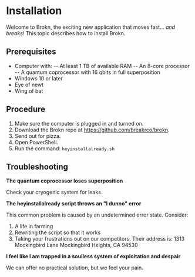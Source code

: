 # Installation

Welcome to Brokn, the exciting new application that moves fast...
_and breaks!_ This topic describes how to install Brokn.

## Prerequisites

- Computer with:
  -- At least 1 TB of available RAM
  -- An 8-core processor
  -- A quantum coprocessor with 16 qbits in full superposition
- Windows 10 or later
- Eye of newt
- Wing of bat

## Procedure

1. Make sure the computer is plugged in and turned on. 
2. Download the Brokn repo at https://github.com/breakrco/brokn.
3. Send out for pizza.
4. Open PowerShell.
5. Run the command: `heyinstallalready.sh` 

## Troubleshooting

**The quantum coprocessor loses superposition**

Check your cryogenic system for leaks.

**The heyinstallalready script throws an "I dunno" error**

This common problem is caused by an undetermined error state. Consider:
1. A life in farming
2. Rewriting the script so that it works
3. Taking your frustrations out on our competitors. Their address is: 
   1313 Mockingbird Lane
   Mockingbird Heights, CA 94530

**I feel like I am trapped in a soulless system of exploitation and despair**

We can offer no practical solution, but we feel your pain. 

